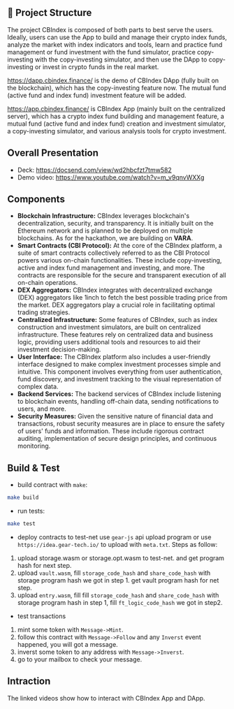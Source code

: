 ## 📝 Project Structure

The project CBIndex is composed of both parts to best serve the users. Ideally, users can use the App to build and manage their crypto index funds, analyze the market with index indicators and tools, learn and practice fund management or fund investment with the fund simulator, practice copy-investing with the copy-investing simulator, and then use the DApp to copy-investing or invest in crypto funds in the real market.

https://dapp.cbindex.finance/ is the demo of CBIndex DApp (fully built on the blockchain), which has the copy-investing feature now. The mutual fund (active fund and index fund) investment feature will be added.

https://app.cbindex.finance/ is CBIndex App (mainly built on the centralized server), which has a crypto index fund building and management feature, a mutual fund (active fund and index fund) creation and investment simulator, a copy-investing simulator, and various analysis tools for crypto investment.

## Overall Presentation
- Deck: https://docsend.com/view/wd2hbcfzt7tmw582
- Demo video: https://www.youtube.com/watch?v=m_v9qnvWXXg

## Components
- **Blockchain Infrastructure:** CBIndex leverages blockchain's decentralization, security, and transparency. It is initially built on the Ethereum network and is planned to be deployed on multiple blockchains. As for the hackathon, we are building on **VARA**.
- **Smart Contracts (CBI Protocol):** At the core of the CBIndex platform, a suite of smart contracts collectively referred to as the CBI Protocol powers various on-chain functionalities. These include copy-investing, active and index fund management and investing, and more. The contracts are responsible for the secure and transparent execution of all on-chain operations.
- **DEX Aggregators:** CBIndex integrates with decentralized exchange (DEX) aggregators like 1inch to fetch the best possible trading price from the market. DEX aggregators play a crucial role in facilitating optimal trading strategies.
- **Centralized Infrastructure:** Some features of CBIndex, such as index construction and investment simulators, are built on centralized infrastructure. These features rely on centralized data and business logic, providing users additional tools and resources to aid their investment decision-making.
- **User Interface:** The CBIndex platform also includes a user-friendly interface designed to make complex investment processes simple and intuitive. This component involves everything from user authentication, fund discovery, and investment tracking to the visual representation of complex data.
- **Backend Services:** The backend services of CBIndex include listening to blockchain events, handling off-chain data, sending notifications to users, and more.
- **Security Measures:** Given the sensitive nature of financial data and transactions, robust security measures are in place to ensure the safety of users' funds and information. These include rigorous contract auditing, implementation of secure design principles, and continuous monitoring.

## Build & Test
* build contract with `make`:
```bash
make build
```
* run tests:
```bash
make test
```

* deploy contracts to test-net
use `gear-js` api upload program or use `https://idea.gear-tech.io/` to upload with `meta.txt`. Steps as follow:
1. upload storage.wasm or storage.opt.wasm to test-net. and get program hash for next step.
2. upload `vault.wasm`, fill `storage_code_hash` and `share_code_hash` with storage program hash we got in step 1. get vault program hash for net step.
3. upload `entry.wasm`, fill  fill `storage_code_hash` and `share_code_hash` with storage program hash in step 1, fill `ft_logic_code_hash` we got in step2. 

* test transactions
1. mint some token with `Message->Mint`.
2. follow this contract with `Message->Follow` and any `Inverst` event happened, you will got a message.
3. inverst some token to any address with `Message->Inverst`.
4. go to your mailbox to check your message.



## Intraction

The linked videos show how to interact with CBIndex App and DApp.
